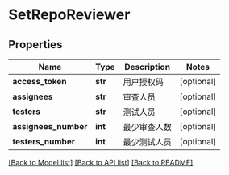 # SetRepoReviewer

## Properties
Name | Type | Description | Notes
------------ | ------------- | ------------- | -------------
**access_token** | **str** | 用户授权码 | [optional] 
**assignees** | **str** | 审查人员 | [optional] 
**testers** | **str** | 测试人员 | [optional] 
**assignees_number** | **int** | 最少审查人数 | [optional] 
**testers_number** | **int** | 最少测试人员 | [optional] 

[[Back to Model list]](../README.md#documentation-for-models) [[Back to API list]](../README.md#documentation-for-api-endpoints) [[Back to README]](../README.md)


